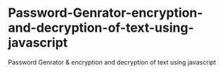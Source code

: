 # Password-Genrator-encryption-and-decryption-of-text-using-javascript
Password Genrator &amp; encryption and decryption of text using javascript
